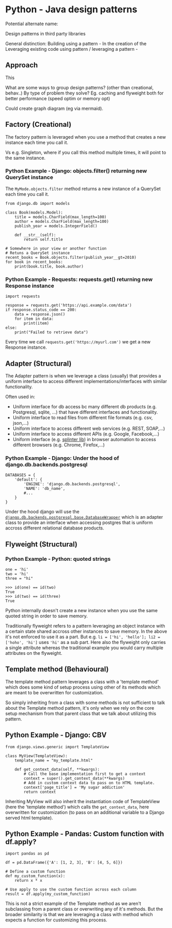 # Python - Java design patterns

Potential alternate name: 

Design patterns in third party libraries


General distinction:
Building using a pattern - In the creation of the 
Leveraging existing code using pattern / leveraging a pattern - 


## Approach

This  


What are some ways to group design patterns? (other than creational, behav..)
By type of problem they solve? 
Eg. caching and flyweight both for better performance (speed optim or memory opt)

Could create graph diagram (eg via mermaid).

## Factory (Creational)

The factory pattern is leveraged when you use a method that creates a new 
instance each time you call it. 

Vs e.g. Singleton, where if you call this method multiple times, it 
will point to the same instance.


### Python Example - Django: objects.filter() returning new QuerySet instance

The `MyMode.objects.filter` method returns a new instance of a QuerySet each time you call it. 

```
from django.db import models

class Book(models.Model):
    title = models.CharField(max_length=100)
    author = models.CharField(max_length=100)
    publish_year = models.IntegerField()

    def __str__(self):
        return self.title

# Somewhere in your view or another function
# Retuns a QuerySet instance
recent_books = Book.objects.filter(publish_year__gt=2010)
for book in recent_books:
    print(book.title, book.author)

```

### Python Example - Requests: requests.get() returning new Response instance

```
import requests

response = requests.get('https://api.example.com/data')
if response.status_code == 200:
    data = response.json()
    for item in data:
        print(item)
else:
    print("Failed to retrieve data")

```

Every time we call `requests.get('https://myurl.com')` we get a new Response instance.



## Adapter (Structural)

The Adapter pattern is when we leverage a class (usually) that provides a 
uniform interface to access different implementations/interfaces with similar functionality.

Often used in:
* Uniform interface for db access bc many different db products (e.g. Postgresql, sqlite, ...) that have different interfaces and functionality. 
* Uniform interface to read files from different file formats (e.g. csv, json,...)
* Uniform interface to access different web services (e.g. REST, SOAP,...)
* Uniform interface to access different APIs (e.g. Google, Facebook,...)
* Uniform interface (e.g. [splinter lib](https://splinter.readthedocs.io/en/stable/)) in browser automation to access different browsers (e.g. Chrome, Firefox,...)

### Python Example - Django: Under the hood of django.db.backends.postgresql

```
DATABASES = {
    'default': {
        'ENGINE': 'django.db.backends.postgresql',
        'NAME': 'db_name',                      
        #...
    }
}
```

Under the hood django will use the [`django.db.backends.postgresql.base.DatabaseWrapper`](https://github.com/django/django/blob/main/django/db/backends/postgresql/base.py#L107) which is an adapter class to provide an interface 
when accessing postgres that is uniform accross different relational database products.


## Flyweight (Structural)

### Python Example - Python: quoted strings

```
one = 'hi'
two = 'hi'
three = "hi"

>>> id(one) == id(two)
True
>>> id(two) == id(three)
True

```

Python internally doesn't create a new instance when you use the same quoted string in order to save memory.

Traditionally flyweight refers to a pattern leveraging an object instance with a certain state shared accross other instances to save memory.
In the above it's not enforced to use it as a part. But e.g. `li = ['hi', 'hello']; li2 = ['hoho', 'hi']` uses `'hi'` as a sub part. Here also the flyweight only carries a single attribute whereas the traditional example you would carry multiple attributes on the flyweight.

## Template method (Behavioural)

The template method pattern leverages a class with a 'template method'
which does some kind of setup process using other of its methods which are 
meant to be overwritten for customization.

So simply inheriting from a class with some methods is not sufficient to talk about the Template method pattern, it's only when we rely on the 
core setup mechanism from that parent class that we talk about utilizing this pattern.


## Python Example - Django: CBV 

```
from django.views.generic import TemplateView

class MyView(TemplateView):
    template_name = "my_template.html"

    def get_context_data(self, **kwargs):
        # Call the base implementation first to get a context
        context = super().get_context_data(**kwargs)
        # Add in custom context data to pass on to HTML template.
        context['page_title'] = 'My sugar addiction'
        return context

```

Inheriting MyView will also inherit the instantiation code of TemplateView (here the 'template method') which calls the `get_context_data`, here overwritten 
for customization (to pass on an additional variable to a Django served html template).

## Python Example - Pandas: Custom function with df.apply?

```
import pandas as pd

df = pd.DataFrame({'A': [1, 2, 3], 'B': [4, 5, 6]})

# Define a custom function
def my_custom_function(x):
    return x * x

# Use apply to use the custom function across each column
result = df.apply(my_custom_function)

```

This is not a strict example of the Template method as we aren't subclassing
from a parent class or overwriting any of it's methods. But the broader similarity is that we are leveraging a class with method which expects
a function for customizing this process.


